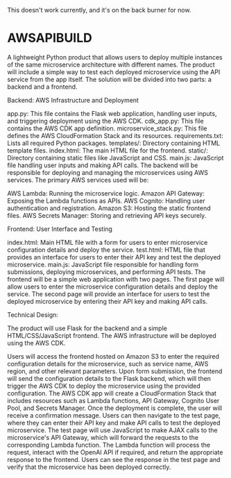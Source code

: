This doesn't work currently, and it's on the back burner for now.


# AWSAPIBUILD

A lightweight Python product that allows users to deploy multiple instances of the same microservice architecture with different names. The product will include a simple way to test each deployed microservice using the API service from the app itself. The solution will be divided into two parts: a backend and a frontend.

Backend: AWS Infrastructure and Deployment

app.py: This file contains the Flask web application, handling user inputs, and triggering deployment using the AWS CDK.
cdk_app.py: This file contains the AWS CDK app definition.
microservice_stack.py: This file defines the AWS CloudFormation Stack and its resources.
requirements.txt: Lists all required Python packages.
templates/: Directory containing HTML template files.
index.html: The main HTML file for the frontend.
static/: Directory containing static files like JavaScript and CSS.
main.js: JavaScript file handling user inputs and making API calls.
The backend will be responsible for deploying and managing the microservices using AWS services. The primary AWS services used will be:

AWS Lambda: Running the microservice logic.
Amazon API Gateway: Exposing the Lambda functions as APIs.
AWS Cognito: Handling user authentication and registration.
Amazon S3: Hosting the static frontend files.
AWS Secrets Manager: Storing and retrieving API keys securely.

Frontend: User Interface and Testing

index.html: Main HTML file with a form for users to enter microservice configuration details and deploy the service.
test.html: HTML file that provides an interface for users to enter their API key and test the deployed microservice.
main.js: JavaScript file responsible for handling form submissions, deploying microservices, and performing API tests.
The frontend will be a simple web application with two pages. The first page will allow users to enter the microservice configuration details and deploy the service. The second page will provide an interface for users to test the deployed microservice by entering their API key and making API calls.

Technical Design:

The product will use Flask for the backend and a simple HTML/CSS/JavaScript frontend. The AWS infrastructure will be deployed using the AWS CDK.

Users will access the frontend hosted on Amazon S3 to enter the required configuration details for the microservice, such as service name, AWS region, and other relevant parameters.
Upon form submission, the frontend will send the configuration details to the Flask backend, which will then trigger the AWS CDK to deploy the microservice using the provided configuration.
The AWS CDK app will create a CloudFormation Stack that includes resources such as Lambda functions, API Gateway, Cognito User Pool, and Secrets Manager.
Once the deployment is complete, the user will receive a confirmation message.
Users can then navigate to the test page, where they can enter their API key and make API calls to test the deployed microservice.
The test page will use JavaScript to make AJAX calls to the microservice's API Gateway, which will forward the requests to the corresponding Lambda function.
The Lambda function will process the request, interact with the OpenAI API if required, and return the appropriate response to the frontend.
Users can see the response in the test page and verify that the microservice has been deployed correctly.
